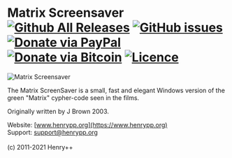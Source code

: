 Matrix Screensaver [![Github All Releases](https://img.shields.io/github/downloads/henrypp/matrix/total.svg)](https://github.com/henrypp/matrix/releases) [![GitHub issues](https://img.shields.io/github/issues-raw/henrypp/matrix.svg)](https://github.com/henrypp/matrix/issues) [![Donate via PayPal](https://img.shields.io/badge/donate-paypal-red.svg)](https://www.paypal.me/henrypp/15) [![Donate via Bitcoin](https://img.shields.io/badge/donate-bitcoin-red.svg)](https://blockchain.info/address/1LrRTXPsvHcQWCNZotA9RcwjsGcRghG96c) [![Licence](https://img.shields.io/badge/license-GPLv3-blue.svg)](https://www.gnu.org/licenses/gpl-3.0.en.html)
=======

![Matrix Screensaver](https://www.henrypp.org/images/matrix.png)

The Matrix ScreenSaver is a small, fast and elegant Windows version of the green "Matrix" cypher-code seen in the films.

Originally written by J Brown 2003.

Website: [www.henrypp.org](https://www.henrypp.org)<br />
Support: support@henrypp.org<br />
<br />
(c) 2011-2021 Henry++
